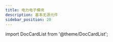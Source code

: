 ```yaml
---
title: 电力电子模块
description: 基本无源元件
sidebar_position: 20
---
```


import DocCardList from '@theme/DocCardList';

<DocCardList />